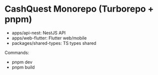 # CashQuest Monorepo (Turborepo + pnpm)
- apps/api-nest: NestJS API
- apps/web-flutter: Flutter web/mobile
- packages/shared-types: TS types shared

Commands:
- pnpm dev
- pnpm build
